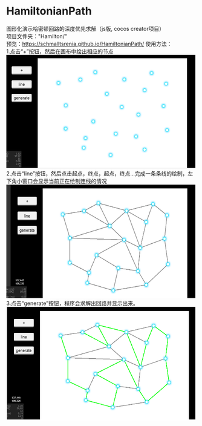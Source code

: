 # HamiltonianPath<br />
图形化演示哈密顿回路的深度优先求解（js版, cocos creator项目）<br />
项目文件夹："Hamilton/"<br />
预览：<a href="https://schmalltsrenia.github.io/HamiltonianPath/">https://schmalltsrenia.github.io/HamiltonianPath/</a>
使用方法：<br />
1.点击“+”按钮，然后在画布中绘出相应的节点<br />
<img src="./step1.png" width=500 height=300/><br />
2.点击“line”按钮，然后点击起点，终点，起点，终点...完成一条条线的绘制，左下角小窗口会显示当前正在绘制连线的情况<br />
<img src="./step2.png" width=500 height=300/><br />
3.点击“generate”按钮，程序会求解出回路并显示出来。<br />
<img src="./step3.png" width=500 height=300/>

